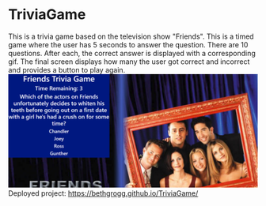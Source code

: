 # TriviaGame

This is a trivia game based on the television show "Friends".  This is a timed game where the user has 5 seconds to answer the question.  There are 10 questions.  After each, the correct answer is displayed with a corresponding gif.  The final screen displays how many the user got correct and incorrect and provides a button to play again.
![Friends Trivia Game](/Friends_Trivia.png)
Deployed project: https://bethgrogg.github.io/TriviaGame/